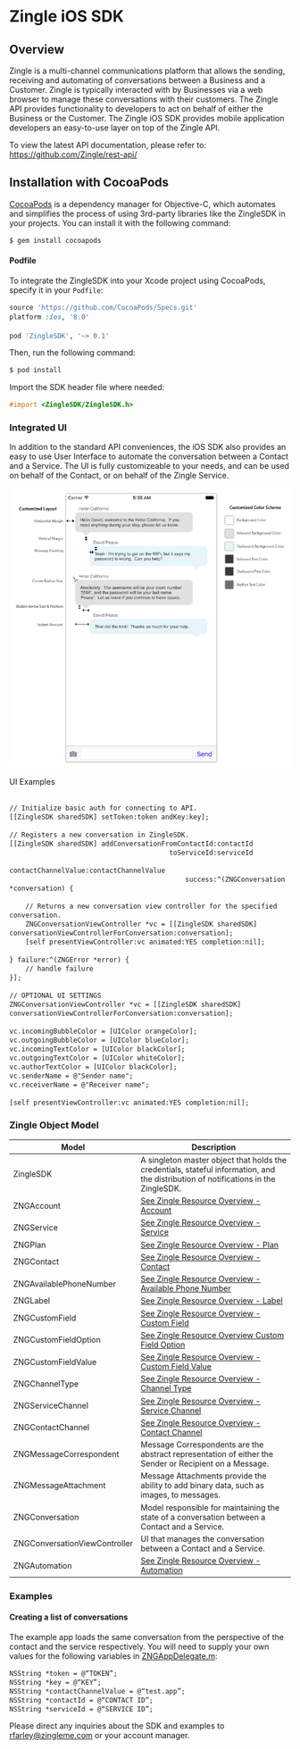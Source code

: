 # Zingle iOS SDK

## Overview

Zingle is a multi-channel communications platform that allows the sending, receiving and automating of conversations between a Business and a Customer.  Zingle is typically interacted with by Businesses via a web browser to manage these conversations with their customers.  The Zingle API provides functionality to developers to act on behalf of either the Business or the Customer.  The Zingle iOS SDK provides mobile application developers an easy-to-use layer on top of the Zingle API.

To view the latest API documentation, please refer to: https://github.com/Zingle/rest-api/

## Installation with CocoaPods

[CocoaPods](http://cocoapods.org) is a dependency manager for Objective-C, which automates and simplifies the process of using 3rd-party libraries like the ZingleSDK in your projects. You can install it with the following command:

```bash
$ gem install cocoapods
```

#### Podfile

To integrate the ZingleSDK into your Xcode project using CocoaPods, specify it in your `Podfile`:

```ruby
source 'https://github.com/CocoaPods/Specs.git'
platform :ios, '8.0'

pod 'ZingleSDK', '~> 0.1'
```

Then, run the following command:

```bash
$ pod install
```

Import the SDK header file where needed:
```objective-c
#import <ZingleSDK/ZingleSDK.h>
```

### Integrated UI

In addition to the standard API conveniences, the iOS SDK also provides an easy to use User Interface to automate the conversation between a Contact and a Service.  The UI is fully customizeable to your needs, and can be used on behalf of the Contact, or on behalf of the Zingle Service.

![](https://github.com/Zingle/ios-sdk/blob/master/Assets/message_layout.png)

UI Examples

```obj-c

// Initialize basic auth for connecting to API.
[[ZingleSDK sharedSDK] setToken:token andKey:key];

// Registers a new conversation in ZingleSDK.
[[ZingleSDK sharedSDK] addConversationFromContactId:contactId 
										toServiceId:serviceId 
								contactChannelValue:contactChannelValue 
								            success:^(ZNGConversation *conversation) {
    
    // Returns a new conversation view controller for the specified conversation.
    ZNGConversationViewController *vc = [[ZingleSDK sharedSDK] conversationViewControllerForConversation:conversation];
    [self presentViewController:vc animated:YES completion:nil];

} failure:^(ZNGError *error) {
    // handle failure
}];

// OPTIONAL UI SETTINGS
ZNGConversationViewController *vc = [[ZingleSDK sharedSDK] conversationViewControllerForConversation:conversation];

vc.incomingBubbleColor = [UIColor orangeColor];
vc.outgoingBubbleColor = [UIColor blueColor];
vc.incomingTextColor = [UIColor blackColor];
vc.outgoingTextColor = [UIColor whiteColor];
vc.authorTextColor = [UIColor blackColor];
vc.senderName = @"Sender name";
vc.receiverName = @"Receiver name";

[self presentViewController:vc animated:YES completion:nil];
```

### Zingle Object Model

Model | Description
--- | ---
ZingleSDK | A singleton master object that holds the credentials, stateful information, and the distribution of notifications in the ZingleSDK.
ZNGAccount | [See Zingle Resource Overview - Account](https://github.com/Zingle/rest-api/blob/master/resource_overview.md#account)
ZNGService | [See Zingle Resource Overview - Service](https://github.com/Zingle/rest-api/blob/master/resource_overview.md#service)
ZNGPlan | [See Zingle Resource Overview - Plan](https://github.com/Zingle/rest-api/blob/master/resource_overview.md#plan)
ZNGContact | [See Zingle Resource Overview - Contact](https://github.com/Zingle/rest-api/blob/master/resource_overview.md#contact)
ZNGAvailablePhoneNumber | [See Zingle Resource Overview - Available Phone Number](https://github.com/Zingle/rest-api/blob/master/resource_overview.md#available-phone-number)
ZNGLabel | [See Zingle Resource Overview - Label](https://github.com/Zingle/rest-api/blob/master/resource_overview.md#label)
ZNGCustomField | [See Zingle Resource Overview - Custom Field](https://github.com/Zingle/rest-api/blob/master/resource_overview.md#custom-field)
ZNGCustomFieldOption | [See Zingle Resource Overview Custom Field Option](https://github.com/Zingle/rest-api/blob/master/resource_overview.md#custom-field-option)
ZNGCustomFieldValue | [See Zingle Resource Overview - Custom Field Value](https://github.com/Zingle/rest-api/blob/master/resource_overview.md#custom-field-value)
ZNGChannelType | [See Zingle Resource Overview - Channel Type](https://github.com/Zingle/rest-api/blob/master/resource_overview.md#channel-type)
ZNGServiceChannel | [See Zingle Resource Overview  - Service Channel](https://github.com/Zingle/rest-api/blob/master/resource_overview.md#service-channel)
ZNGContactChannel | [See Zingle Resource Overview - Contact Channel](https://github.com/Zingle/rest-api/blob/master/resource_overview.md#contact-channel)
ZNGMessageCorrespondent | Message Correspondents are the abstract representation of either the Sender or Recipient on a Message.
ZNGMessageAttachment | Message Attachments provide the ability to add binary data, such as images, to messages.
ZNGConversation | Model responsible for maintaining the state of a conversation between a Contact and a Service.
ZNGConversationViewController | UI that manages the conversation between a Contact and a Service.
ZNGAutomation | [See Zingle Resource Overview - Automation](https://github.com/Zingle/rest-api/blob/master/resource_overview.md#automation)

### Examples

#### Creating a list of conversations

The example app loads the same conversation from the perspective of the contact and the service respectively. You will need to supply your own values for the following variables in [ZNGAppDelegate.m](Example/ZingleSDK/ZNGAppDelegate.m):
```obj-c
NSString *token = @“TOKEN”;
NSString *key = @“KEY”;
NSString *contactChannelValue = @“test.app”;
NSString *contactId = @“CONTACT ID”;
NSString *serviceId = @“SERVICE ID”;
```
Please direct any inquiries about the SDK and examples to rfarley@zingleme.com or your account manager.